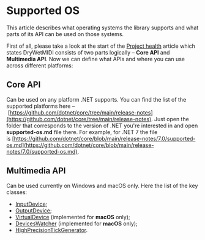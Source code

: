 ﻿---
uid: a_develop_supported_os
---

# Supported OS

This article describes what operating systems the library supports and what parts of its API can be used on those systems.

First of all, please take a look at the start of the [Project health](xref:a_develop_project_health) article which states DryWetMIDI consists of two parts logically – **Core API** and **Multimedia API**. Now we can define what APIs and where you can use across different platforms:

## Core API

Can be used on any platform .NET supports. You can find the list of the supported platforms here – [https://github.com/dotnet/core/tree/main/release-notes](https://github.com/dotnet/core/tree/main/release-notes). Just open the folder that corresponds to the version of .NET you're interested in and open **supported-os.md** file there. For example, for .NET 7 the file is [https://github.com/dotnet/core/blob/main/release-notes/7.0/supported-os.md](https://github.com/dotnet/core/blob/main/release-notes/7.0/supported-os.md).

## Multimedia API

Can be used currently on Windows and macOS only. Here the list of the key classes:

* [InputDevice](xref:Melanchall.DryWetMidi.Multimedia.InputDevice);
* [OutputDevice](xref:Melanchall.DryWetMidi.Multimedia.OutputDevice);
* [VirtualDevice](xref:Melanchall.DryWetMidi.Multimedia.VirtualDevice) (implemented for **macOS** only);
* [DevicesWatcher](xref:Melanchall.DryWetMidi.Multimedia.DevicesWatcher) (implemented for **macOS** only);
* [HighPrecisionTickGenerator](xref:Melanchall.DryWetMidi.Multimedia.HighPrecisionTickGenerator).